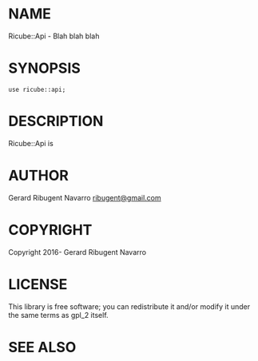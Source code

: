 # NAME

Ricube::Api - Blah blah blah

# SYNOPSIS

    use ricube::api;

# DESCRIPTION

Ricube::Api is

# AUTHOR

Gerard Ribugent Navarro <ribugent@gmail.com>

# COPYRIGHT

Copyright 2016- Gerard Ribugent Navarro

# LICENSE

This library is free software; you can redistribute it and/or modify
it under the same terms as gpl\_2 itself.

# SEE ALSO
